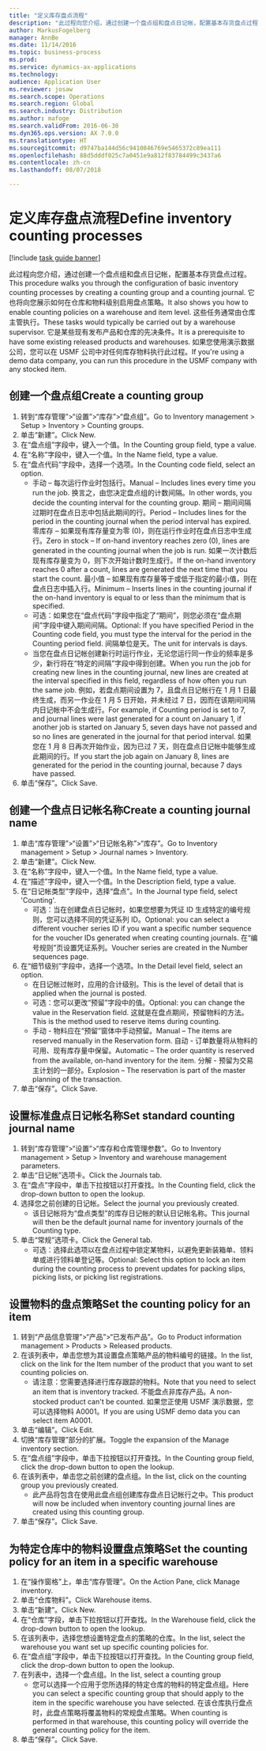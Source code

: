 ```yaml
---
title: "定义库存盘点流程"
description: "此过程向您介绍，通过创建一个盘点组和盘点日记帐，配置基本存货盘点过程。"
author: MarkusFogelberg
manager: AnnBe
ms.date: 11/14/2016
ms.topic: business-process
ms.prod: 
ms.service: dynamics-ax-applications
ms.technology: 
audience: Application User
ms.reviewer: josaw
ms.search.scope: Operations
ms.search.region: Global
ms.search.industry: Distribution
ms.author: mafoge
ms.search.validFrom: 2016-06-30
ms.dyn365.ops.version: AX 7.0.0
ms.translationtype: HT
ms.sourcegitcommit: d9747ba144d56c9410846769e5465372c89ea111
ms.openlocfilehash: 88d5dddf025c7a0451e9a812f83784499c3437a6
ms.contentlocale: zh-cn
ms.lasthandoff: 08/07/2018

---
```

# <a name="define-inventory-counting-processes"></a><span data-ttu-id="bfb23-103">定义库存盘点流程</span><span class="sxs-lookup"><span data-stu-id="bfb23-103">Define inventory counting processes</span></span>

[!include [task guide banner](../../includes/task-guide-banner.md)]

<span data-ttu-id="bfb23-104">此过程向您介绍，通过创建一个盘点组和盘点日记帐，配置基本存货盘点过程。</span><span class="sxs-lookup"><span data-stu-id="bfb23-104">This procedure walks you through the configuration of basic inventory counting processes by creating a counting group and a counting journal.</span></span> <span data-ttu-id="bfb23-105">它也将向您展示如何在仓库和物料级别启用盘点策略。</span><span class="sxs-lookup"><span data-stu-id="bfb23-105">It also shows you how to enable counting policies on a warehouse and item level.</span></span> <span data-ttu-id="bfb23-106">这些任务通常由仓库主管执行。</span><span class="sxs-lookup"><span data-stu-id="bfb23-106">These tasks would typically be carried out by a warehouse supervisor.</span></span> <span data-ttu-id="bfb23-107">它是某些现有发布产品和仓库的先决条件。</span><span class="sxs-lookup"><span data-stu-id="bfb23-107">It is a prerequisite to have some existing released products and warehouses.</span></span> <span data-ttu-id="bfb23-108">如果您使用演示数据公司，您可以在 USMF 公司中对任何库存物料执行此过程。</span><span class="sxs-lookup"><span data-stu-id="bfb23-108">If you're using a demo data company, you can run this procedure in the USMF company with any stocked item.</span></span>


## <a name="create-a-counting-group"></a><span data-ttu-id="bfb23-109">创建一个盘点组</span><span class="sxs-lookup"><span data-stu-id="bfb23-109">Create a counting group</span></span>
1. <span data-ttu-id="bfb23-110">转到“库存管理”>“设置”>“库存”>“盘点组”。</span><span class="sxs-lookup"><span data-stu-id="bfb23-110">Go to Inventory management > Setup > Inventory > Counting groups.</span></span>
2. <span data-ttu-id="bfb23-111">单击“新建”。</span><span class="sxs-lookup"><span data-stu-id="bfb23-111">Click New.</span></span>
3. <span data-ttu-id="bfb23-112">在“盘点组”字段中，键入一个值。</span><span class="sxs-lookup"><span data-stu-id="bfb23-112">In the Counting group field, type a value.</span></span>
4. <span data-ttu-id="bfb23-113">在“名称”字段中，键入一个值。</span><span class="sxs-lookup"><span data-stu-id="bfb23-113">In the Name field, type a value.</span></span>
5. <span data-ttu-id="bfb23-114">在“盘点代码”字段中，选择一个选项。</span><span class="sxs-lookup"><span data-stu-id="bfb23-114">In the Counting code field, select an option.</span></span>
    * <span data-ttu-id="bfb23-115">手动 – 每次运行作业时包括行。</span><span class="sxs-lookup"><span data-stu-id="bfb23-115">Manual – Includes lines every time you run the job.</span></span> <span data-ttu-id="bfb23-116">换言之，由您决定盘点组的计数间隔。</span><span class="sxs-lookup"><span data-stu-id="bfb23-116">In other words, you decide the counting interval for the counting group.</span></span>  <span data-ttu-id="bfb23-117">期间 – 期间间隔过期时在盘点日志中包括此期间的行。</span><span class="sxs-lookup"><span data-stu-id="bfb23-117">Period – Includes lines for the period in the counting journal when the period interval has expired.</span></span>   <span data-ttu-id="bfb23-118">零库存 – 如果现有库存量变为零 (0)，则在运行作业时在盘点日志中生成行。</span><span class="sxs-lookup"><span data-stu-id="bfb23-118">Zero in stock – If on-hand inventory reaches zero (0), lines are generated in the counting journal when the job is run.</span></span> <span data-ttu-id="bfb23-119">如果一次计数后现有库存量变为 0，则下次开始计数时生成行。</span><span class="sxs-lookup"><span data-stu-id="bfb23-119">If the on-hand inventory reaches 0 after a count, lines are generated the next time that you start the count.</span></span>   <span data-ttu-id="bfb23-120">最小值 – 如果现有库存量等于或低于指定的最小值，则在盘点日志中插入行。</span><span class="sxs-lookup"><span data-stu-id="bfb23-120">Minimum – Inserts lines in the counting journal if the on-hand inventory is equal to or less than the minimum that is specified.</span></span>  
    * <span data-ttu-id="bfb23-121">可选：如果您在“盘点代码”字段中指定了“期间”，则您必须在“盘点期间”字段中键入期间间隔。</span><span class="sxs-lookup"><span data-stu-id="bfb23-121">Optional: If you have specified Period in the Counting code field, you must type the interval for the period in the Counting period field.</span></span> <span data-ttu-id="bfb23-122">间隔单位是天。</span><span class="sxs-lookup"><span data-stu-id="bfb23-122">The unit for intervals is days.</span></span>  
    * <span data-ttu-id="bfb23-123">当您在盘点日记帐创建新行时运行作业，无论您运行同一作业的频率是多少，新行将在“特定的间隔”字段中得到创建。</span><span class="sxs-lookup"><span data-stu-id="bfb23-123">When you run the job for creating new lines in the counting journal, new lines are created at the interval specified in this field, regardless of how often you run the same job.</span></span> <span data-ttu-id="bfb23-124">例如，若盘点期间设置为 7，且盘点日记帐行在 1 月 1 日最终生成，而另一作业在 1 月 5 日开始，并未经过 7 日，因而在该期间间隔内日记帐中不会生成行。</span><span class="sxs-lookup"><span data-stu-id="bfb23-124">For example, if Counting period is set to 7, and journal lines were last generated for a count on January 1, if another job is started on January 5, seven days have not passed and so no lines are generated in the journal for that period interval.</span></span> <span data-ttu-id="bfb23-125">如果您在 1 月 8 日再次开始作业，因为已过 7 天，则在盘点日记帐中能够生成此期间的行。</span><span class="sxs-lookup"><span data-stu-id="bfb23-125">If you start the job again on January 8, lines are generated for the period in the counting journal, because 7 days have passed.</span></span>  
6. <span data-ttu-id="bfb23-126">单击“保存”。</span><span class="sxs-lookup"><span data-stu-id="bfb23-126">Click Save.</span></span>

## <a name="create-a-counting-journal-name"></a><span data-ttu-id="bfb23-127">创建一个盘点日记帐名称</span><span class="sxs-lookup"><span data-stu-id="bfb23-127">Create a counting journal name</span></span>
1. <span data-ttu-id="bfb23-128">单击“库存管理”>“设置”>“日记帐名称”>“库存”。</span><span class="sxs-lookup"><span data-stu-id="bfb23-128">Go to Inventory management > Setup > Journal names > Inventory.</span></span>
2. <span data-ttu-id="bfb23-129">单击“新建”。</span><span class="sxs-lookup"><span data-stu-id="bfb23-129">Click New.</span></span>
3. <span data-ttu-id="bfb23-130">在“名称”字段中，键入一个值。</span><span class="sxs-lookup"><span data-stu-id="bfb23-130">In the Name field, type a value.</span></span>
4. <span data-ttu-id="bfb23-131">在“描述”字段中，键入一个值。</span><span class="sxs-lookup"><span data-stu-id="bfb23-131">In the Description field, type a value.</span></span>
5. <span data-ttu-id="bfb23-132">在“日记帐类型”字段中，选择“盘点”。</span><span class="sxs-lookup"><span data-stu-id="bfb23-132">In the Journal type field, select 'Counting'.</span></span>
    * <span data-ttu-id="bfb23-133">可选：当在创建盘点日记帐时，如果您想要为凭证 ID 生成特定的编号规则，您可以选择不同的凭证系列 ID。</span><span class="sxs-lookup"><span data-stu-id="bfb23-133">Optional: you can select a different voucher series ID if you want a specific number sequence for the voucher IDs generated when creating counting journals.</span></span> <span data-ttu-id="bfb23-134">在“编号规则”页设置凭证系列。</span><span class="sxs-lookup"><span data-stu-id="bfb23-134">Voucher series are created in the Number sequences page.</span></span>  
6. <span data-ttu-id="bfb23-135">在“细节级别”字段中，选择一个选项。</span><span class="sxs-lookup"><span data-stu-id="bfb23-135">In the Detail level field, select an option.</span></span>
    * <span data-ttu-id="bfb23-136">在日记帐过帐时，应用的合计级别。</span><span class="sxs-lookup"><span data-stu-id="bfb23-136">This is the level of detail that is applied when the journal is posted.</span></span>  
    * <span data-ttu-id="bfb23-137">可选：您可以更改“预留”字段中的值。</span><span class="sxs-lookup"><span data-stu-id="bfb23-137">Optional: you can change the value in the Reservation field.</span></span> <span data-ttu-id="bfb23-138">这就是在盘点期间，预留物料的方法。</span><span class="sxs-lookup"><span data-stu-id="bfb23-138">This is the method used to reserve items during counting.</span></span>   
    * <span data-ttu-id="bfb23-139">手动 - 物料应在“预留”窗体中手动预留。</span><span class="sxs-lookup"><span data-stu-id="bfb23-139">Manual – The items are reserved manually in the Reservation form.</span></span>   <span data-ttu-id="bfb23-140">自动 - 订单数量将从物料的可用、现有库存量中保留。</span><span class="sxs-lookup"><span data-stu-id="bfb23-140">Automatic – The order quantity is reserved from the available, on-hand inventory for the item.</span></span>   <span data-ttu-id="bfb23-141"> 分解 - 预留为交易主计划的一部分。</span><span class="sxs-lookup"><span data-stu-id="bfb23-141">Explosion – The reservation is part of the master planning of the transaction.</span></span>  
7. <span data-ttu-id="bfb23-142">单击“保存”。</span><span class="sxs-lookup"><span data-stu-id="bfb23-142">Click Save.</span></span>

## <a name="set-standard-counting-journal-name"></a><span data-ttu-id="bfb23-143">设置标准盘点日记帐名称</span><span class="sxs-lookup"><span data-stu-id="bfb23-143">Set standard counting journal name</span></span>
1. <span data-ttu-id="bfb23-144">转到“库存管理”>“设置”>“库存和仓库管理参数”。</span><span class="sxs-lookup"><span data-stu-id="bfb23-144">Go to Inventory management > Setup > Inventory and warehouse management parameters.</span></span>
2. <span data-ttu-id="bfb23-145">单击“日记帐”选项卡。</span><span class="sxs-lookup"><span data-stu-id="bfb23-145">Click the Journals tab.</span></span>
3. <span data-ttu-id="bfb23-146">在“盘点”字段中，单击下拉按钮以打开查找。</span><span class="sxs-lookup"><span data-stu-id="bfb23-146">In the Counting field, click the drop-down button to open the lookup.</span></span>
4. <span data-ttu-id="bfb23-147">选择您之前创建的日记帐。</span><span class="sxs-lookup"><span data-stu-id="bfb23-147">Select the journal you previously created.</span></span>
    * <span data-ttu-id="bfb23-148">该日记帐将为“盘点类型”的库存日记帐的默认日记帐名称。</span><span class="sxs-lookup"><span data-stu-id="bfb23-148">This journal will then be the default journal name for inventory journals of the Counting type.</span></span>  
5. <span data-ttu-id="bfb23-149">单击“常规”选项卡。</span><span class="sxs-lookup"><span data-stu-id="bfb23-149">Click the General tab.</span></span>
    * <span data-ttu-id="bfb23-150">可选：选择此选项以在盘点过程中锁定某物料，以避免更新装箱单、领料单或进行领料单登记等。</span><span class="sxs-lookup"><span data-stu-id="bfb23-150">Optional: Select this option to lock an item during the counting process to prevent updates for packing slips, picking lists, or picking list registrations.</span></span>  

## <a name="set-the-counting-policy-for-an-item"></a><span data-ttu-id="bfb23-151">设置物料的盘点策略</span><span class="sxs-lookup"><span data-stu-id="bfb23-151">Set the counting policy for an item</span></span>
1. <span data-ttu-id="bfb23-152">转到“产品信息管理”>“产品”>“已发布产品”。</span><span class="sxs-lookup"><span data-stu-id="bfb23-152">Go to Product information management > Products > Released products.</span></span>
2. <span data-ttu-id="bfb23-153">在该列表中，单击您想为其设置盘点策略产品的物料编号的链接。</span><span class="sxs-lookup"><span data-stu-id="bfb23-153">In the list, click on the link for the Item number of the product that you want to set counting policies on.</span></span>
    * <span data-ttu-id="bfb23-154">请注意：您需要选择进行库存跟踪的物料。</span><span class="sxs-lookup"><span data-stu-id="bfb23-154">Note that you need to select an item that is inventory tracked.</span></span> <span data-ttu-id="bfb23-155">不能盘点非库存产品。</span><span class="sxs-lookup"><span data-stu-id="bfb23-155">A non-stocked product can't be counted.</span></span> <span data-ttu-id="bfb23-156">如果您正使用 USMF 演示数据，您可以选择物料 A0001。</span><span class="sxs-lookup"><span data-stu-id="bfb23-156">If you are using USMF demo data you can select item A0001.</span></span>  
3. <span data-ttu-id="bfb23-157">单击“编辑”。</span><span class="sxs-lookup"><span data-stu-id="bfb23-157">Click Edit.</span></span>
4. <span data-ttu-id="bfb23-158">切换“库存管理”部分的扩展。</span><span class="sxs-lookup"><span data-stu-id="bfb23-158">Toggle the expansion of the Manage inventory section.</span></span>
5. <span data-ttu-id="bfb23-159">在“盘点组”字段中，单击下拉按钮以打开查找。</span><span class="sxs-lookup"><span data-stu-id="bfb23-159">In the Counting group field, click the drop-down button to open the lookup.</span></span>
6. <span data-ttu-id="bfb23-160">在该列表中，单击您之前创建的盘点组。</span><span class="sxs-lookup"><span data-stu-id="bfb23-160">In the list, click on the counting group you previously created.</span></span>
    * <span data-ttu-id="bfb23-161">此产品将包含在使用此盘点组创建库存盘点日记帐行之中。</span><span class="sxs-lookup"><span data-stu-id="bfb23-161">This product will now be included when inventory counting journal lines are created using this counting group.</span></span>  
7. <span data-ttu-id="bfb23-162">单击“保存”。</span><span class="sxs-lookup"><span data-stu-id="bfb23-162">Click Save.</span></span>

## <a name="set-the-counting-policy-for-an-item-in-a-specific-warehouse"></a><span data-ttu-id="bfb23-163">为特定仓库中的物料设置盘点策略</span><span class="sxs-lookup"><span data-stu-id="bfb23-163">Set the counting policy for an item in a specific warehouse</span></span>
1. <span data-ttu-id="bfb23-164">在“操作窗格”上，单击“库存管理”。</span><span class="sxs-lookup"><span data-stu-id="bfb23-164">On the Action Pane, click Manage inventory.</span></span>
2. <span data-ttu-id="bfb23-165">单击“仓库物料”。</span><span class="sxs-lookup"><span data-stu-id="bfb23-165">Click Warehouse items.</span></span>
3. <span data-ttu-id="bfb23-166">单击“新建”。</span><span class="sxs-lookup"><span data-stu-id="bfb23-166">Click New.</span></span>
4. <span data-ttu-id="bfb23-167">在“仓库”字段，单击下拉按钮以打开查找。</span><span class="sxs-lookup"><span data-stu-id="bfb23-167">In the Warehouse field, click the drop-down button to open the lookup.</span></span>
5. <span data-ttu-id="bfb23-168">在该列表中，选择您想设置特定盘点的策略的仓库。</span><span class="sxs-lookup"><span data-stu-id="bfb23-168">In the list, select the warehouse you want set up specific counting policies for.</span></span>
6. <span data-ttu-id="bfb23-169">在“盘点组”字段中，单击下拉按钮以打开查找。</span><span class="sxs-lookup"><span data-stu-id="bfb23-169">In the Counting group field, click the drop-down button to open the lookup.</span></span>
7. <span data-ttu-id="bfb23-170">在列表中，选择一个盘点组。</span><span class="sxs-lookup"><span data-stu-id="bfb23-170">In the list, select a counting group</span></span>
    * <span data-ttu-id="bfb23-171">您可以选择一个应用于您所选择的特定仓库的物料的特定盘点组。</span><span class="sxs-lookup"><span data-stu-id="bfb23-171">Here you can select a specific counting group that should apply to the item in the specific warehouse you have selected.</span></span> <span data-ttu-id="bfb23-172">在该仓库执行盘点时，此盘点策略将覆盖物料的常规盘点策略。</span><span class="sxs-lookup"><span data-stu-id="bfb23-172">When counting is performed in that warehouse, this counting policy will override the general counting policy for the item.</span></span>  
8. <span data-ttu-id="bfb23-173">单击“保存”。</span><span class="sxs-lookup"><span data-stu-id="bfb23-173">Click Save.</span></span>

